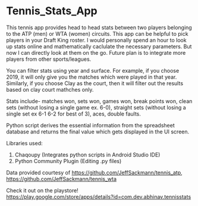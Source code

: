 # Tennis_Stats_App

This tennis app provides head to head stats between two players belonging to the ATP (men) or WTA (women) circuits. This app can be helpful to pick players in your Draft King roster. I would personally spend an hour to look up stats online and mathematically caclulate the necessary parameters. But now I can directly look at them on the go. Future plan is to integrate more players from other sports/leagues. 

You can filter stats using year and surface. For example, if you choose 2019, it will only give you the matches which were played in that year. Similarly, if you choose Clay as the court, then it will filter out the results based on clay court mathches only.

Stats include- matches won, sets won, games won, break points won, clean sets (without losing a single game ex. 6-0), straight sets (without losing a single set ex 6-1 6-2 for best of 3), aces, double faults.  

Python script derives the essential information from the spreadsheet database and returns the final value which gets displayed in the UI screen.  

Libraries used:
1) Chaqoupy (Integrates python scripts in Android Studio IDE)
2) Python Community Plugin (Editing .py files)

Data provided courtesy of https://github.com/JeffSackmann/tennis_atp, https://github.com/JeffSackmann/tennis_wta

Check it out on the playstore!  
https://play.google.com/store/apps/details?id=com.dev.abhinav.tennisstats
